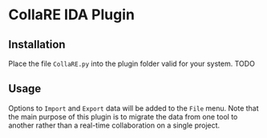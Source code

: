 # CollaRE IDA Plugin

## Installation

Place the file `CollaRE.py` into the plugin folder valid for your system. TODO

## Usage

Options to `Import` and `Export` data will be added to the `File` menu. Note that the main purpose of this plugin is to migrate the data from one tool to another rather than a real-time collaboration on a single project.



